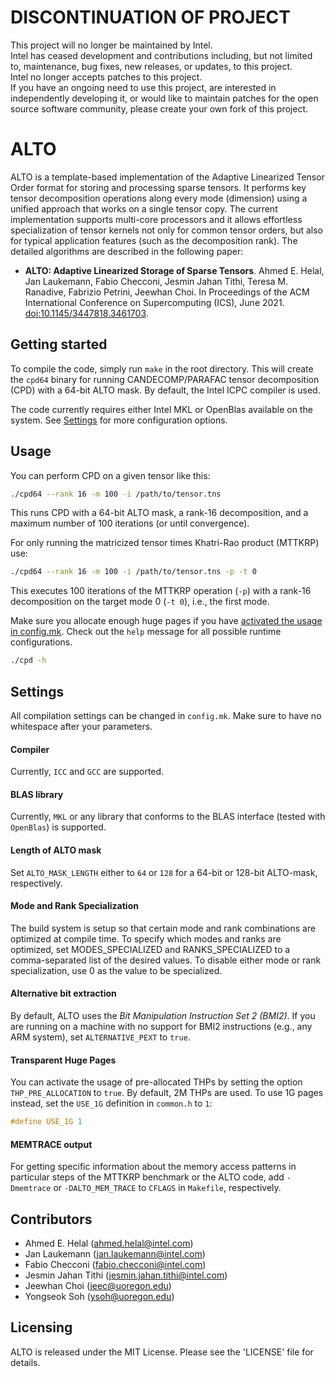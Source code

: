 # DISCONTINUATION OF PROJECT #  
This project will no longer be maintained by Intel.  
Intel has ceased development and contributions including, but not limited to, maintenance, bug fixes, new releases, or updates, to this project.  
Intel no longer accepts patches to this project.  
 If you have an ongoing need to use this project, are interested in independently developing it, or would like to maintain patches for the open source software community, please create your own fork of this project.  
  
# ALTO
ALTO is a template-based implementation of the Adaptive Linearized Tensor Order format for storing and processing sparse tensors. It performs key tensor decomposition operations along every mode (dimension) using a unified approach that works on a single tensor copy. The current implementation supports multi-core processors and it allows effortless specialization of tensor kernels not only for common tensor orders, but also for typical application features (such as the decomposition rank). The detailed algorithms are described in the following paper:
* **ALTO: Adaptive Linearized Storage of Sparse Tensors**. Ahmed E. Helal, Jan Laukemann, Fabio Checconi, Jesmin Jahan Tithi, Teresa M. Ranadive, Fabrizio Petrini, Jeewhan Choi. In Proceedings of the ACM International Conference on Supercomputing (ICS), June 2021. [doi:10.1145/3447818.3461703](https://doi.org/10.1145/3447818.3461703). 

## Getting started
To compile the code, simply run `make` in the root directory. This will create the `cpd64` binary for running CANDECOMP/PARAFAC tensor decomposition (CPD) with a 64-bit ALTO mask. 
By default, the Intel ICPC compiler is used.

The code currently requires either Intel MKL or OpenBlas available on the system. See [Settings](#settings) for more configuration options.

## Usage
You can perform CPD on a given tensor like this:
```bash
./cpd64 --rank 16 -m 100 -i /path/to/tensor.tns
```
This runs CPD with a 64-bit ALTO mask, a rank-16 decomposition, and a maximum number of 100 iterations (or until convergence).

For only running the matricized tensor times Khatri-Rao product (MTTKRP) use:
```bash
./cpd64 --rank 16 -m 100 -i /path/to/tensor.tns -p -t 0 
```
This executes 100 iterations of the MTTKRP operation (`-p`) with a rank-16 decomposition on the target mode 0 (`-t 0`), i.e., the first mode.

Make sure you allocate enough huge pages if you have [activated the usage in config.mk](#transparent-huge-pages). 
Check out the `help` message for all possible runtime configurations.
```bash
./cpd -h
```

## Settings
All compilation settings can be changed in `config.mk`. Make sure to have no whitespace after your parameters.

#### Compiler
Currently, `ICC` and `GCC` are supported.

#### BLAS library
Currently, `MKL` or any library that conforms to the BLAS interface (tested with `OpenBlas`) is supported.

#### Length of ALTO mask
Set `ALTO_MASK_LENGTH` either to `64` or `128` for a 64-bit or 128-bit ALTO-mask, respectively.

#### Mode and Rank Specialization
The build system is setup so that certain mode and rank combinations are optimized at compile time.  To specify which modes and ranks are optimized, set MODES_SPECIALIZED and RANKS_SPECIALIZED to a comma-separated list of the desired values. To disable either mode or rank specialization, use 0 as the value to be specialized.

#### Alternative bit extraction
By default, ALTO uses the *Bit Manipulation Instruction Set 2 (BMI2)*.
If you are running on a machine with no support for BMI2 instructions (e.g., any ARM system), set `ALTERNATIVE_PEXT` to `true`.

#### Transparent Huge Pages
You can activate the usage of pre-allocated THPs by setting the option `THP_PRE_ALLOCATION` to `true`. 
By default, 2M THPs are used.
To use 1G pages instead, set the `USE_1G` definition in `common.h` to `1`:
```cpp
#define USE_1G 1
```

#### MEMTRACE output
For getting specific information about the memory access patterns in particular steps of the MTTKRP benchmark or the ALTO code, add `-Dmemtrace` or `-DALTO_MEM_TRACE` to `CFLAGS` in `Makefile`, respectively.


## Contributors
* Ahmed E. Helal (ahmed.helal@intel.com)
* Jan Laukemann  (jan.laukemann@intel.com)
* Fabio Checconi (fabio.checconi@intel.com)
* Jesmin Jahan Tithi (jesmin.jahan.tithi@intel.com)
* Jeewhan Choi (jeec@uoregon.edu)
* Yongseok Soh (ysoh@uoregon.edu)

## Licensing
ALTO is released under the MIT License. Please see the 'LICENSE' file for details.

<!--
Reviewed 5/16/23 MRB
-->

